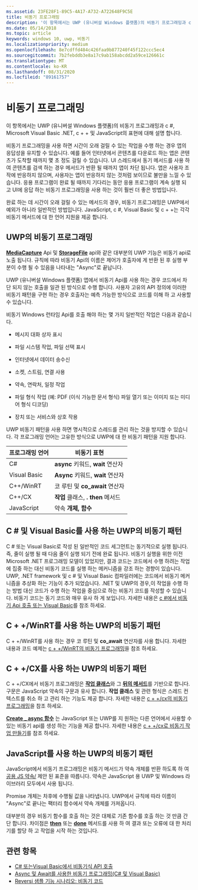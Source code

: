 ```yaml
---
ms.assetid: 23FE28F1-89C5-4A17-A732-A722648F9C5E
title: 비동기 프로그래밍
description: '이 항목에서는 UWP (유니버설 Windows 플랫폼)의 비동기 프로그래밍과 c #, Microsoft Visual Basic .NET, c + + 및 JavaScript의 표현에 대해 설명 합니다.'
ms.date: 05/14/2018
ms.topic: article
keywords: windows 10, uwp, 비동기
ms.localizationpriority: medium
ms.openlocfilehash: 8e7cdffd484c426faa9b877240f45f122ccc5ec4
ms.sourcegitcommit: 7b2febddb3e8a17c9ab158abcdd2a59ce126661c
ms.translationtype: MT
ms.contentlocale: ko-KR
ms.lasthandoff: 08/31/2020
ms.locfileid: "89161757"
---
```

# <a name="asynchronous-programming"></a>비동기 프로그래밍
이 항목에서는 UWP (유니버설 Windows 플랫폼)의 비동기 프로그래밍과 c #, Microsoft Visual Basic .NET, c + + 및 JavaScript의 표현에 대해 설명 합니다.

비동기 프로그래밍을 사용 하면 시간이 오래 걸릴 수 있는 작업을 수행 하는 경우 앱의 응답성을 유지할 수 있습니다. 예를 들어 인터넷에서 콘텐츠를 다운로드 하는 앱은 콘텐츠가 도착할 때까지 몇 초 정도 걸릴 수 있습니다. UI 스레드에서 동기 메서드를 사용 하 여 콘텐츠를 검색 하는 경우 메서드가 반환 될 때까지 앱이 차단 됩니다. 앱은 사용자 조작에 반응하지 않으며, 사용자는 앱이 반응하지 않는 것처럼 보이므로 불만을 느낄 수 있습니다. 응용 프로그램이 완료 될 때까지 기다리는 동안 응용 프로그램이 계속 실행 되 고 UI에 응답 하는 비동기 프로그래밍을 사용 하는 것이 훨씬 더 좋은 방법입니다.

완료 하는 데 시간이 오래 걸릴 수 있는 메서드의 경우, 비동기 프로그래밍은 UWP에서 예외가 아니라 일반적인 방법입니다. JavaScript, c #, Visual Basic 및 c + +는 각각 비동기 메서드에 대 한 언어 지원을 제공 합니다.

## <a name="asynchronous-programming-in-the-uwp"></a>UWP의 비동기 프로그래밍
[**MediaCapture**](/uwp/api/Windows.Media.Capture.MediaCapture) Api 및 [**StorageFile**](/uwp/api/Windows.Storage.StorageFile) api와 같은 대부분의 UWP 기능은 비동기 api로 노출 됩니다. 규칙에 따라 비동기 Api의 이름은 제어가 호출자에 게 반환 된 후 실행 부분이 수행 될 수 있음을 나타내는 "Async"로 끝납니다.

UWP (유니버설 Windows 플랫폼) 앱에서 비동기 Api를 사용 하는 경우 코드에서 차단 되지 않는 호출을 일관 된 방식으로 수행 합니다. 사용자 고유의 API 정의에 이러한 비동기 패턴을 구현 하는 경우 호출자는 예측 가능한 방식으로 코드를 이해 하 고 사용할 수 있습니다.

비동기 Windows 런타임 Api를 호출 해야 하는 몇 가지 일반적인 작업은 다음과 같습니다.

-   메시지 대화 상자 표시

-   파일 시스템 작업, 파일 선택 표시

-   인터넷에서 데이터 송수신

-   소켓, 스트림, 연결 사용

-   약속, 연락처, 일정 작업

-   파일 형식 작업 (예: PDF (이식 가능한 문서 형식) 파일 열기 또는 이미지 또는 미디어 형식 디코딩)

-   장치 또는 서비스와 상호 작용

UWP 비동기 패턴을 사용 하면 명시적으로 스레드를 관리 하는 것을 방지할 수 있습니다. 각 프로그래밍 언어는 고유한 방식으로 UWP에 대 한 비동기 패턴을 지원 합니다.

| 프로그래밍 언어 | 비동기 표현           |
|----------------------|---------------------------------------|
| C#                   | **async** 키워드, **wait** 연산자 |
| Visual Basic         | **Async** 키워드, **wait** 연산자 |
| C++/WinRT            | 코 루틴 및 **co_await** 연산자  |
| C++/CX               | **작업** 클래스, **. then** 메서드      |
| JavaScript           | 약속 **개체, 함수**     |

## <a name="asynchronous-patterns-in-uwp-using-c-and-visual-basic"></a>C # 및 Visual Basic를 사용 하는 UWP의 비동기 패턴
C # 또는 Visual Basic로 작성 된 일반적인 코드 세그먼트는 동기적으로 실행 됩니다. 즉, 줄이 실행 될 때 다음 줄이 실행 되기 전에 완료 됩니다. 비동기 실행을 위한 이전 Microsoft .NET 프로그래밍 모델이 있었지만, 결과 코드는 코드에서 수행 하려는 작업에 집중 하는 대신 비동기 코드를 실행 하는 메커니즘을 강조 하는 경향이 있습니다. UWP, .NET framework 및 c # 및 Visual Basic 컴파일러에는 코드에서 비동기 메커니즘을 추상화 하는 기능이 추가 되었습니다. .NET 및 UWP의 경우,이 작업을 수행 하는 방법 대신 코드가 수행 하는 작업을 중심으로 하는 비동기 코드를 작성할 수 있습니다. 비동기 코드는 동기 코드와 매우 유사 하 게 보입니다. 자세한 내용은 [c #에서 비동기 Api 호출 또는 Visual Basic](call-asynchronous-apis-in-csharp-or-visual-basic.md)를 참조 하세요.

## <a name="asynchronous-patterns-in-uwp-with-cwinrt"></a>C + +/WinRT를 사용 하는 UWP의 비동기 패턴
C + +/WinRT를 사용 하는 경우 코 루틴 및 **co_await** 연산자를 사용 합니다. 자세한 내용과 코드 예제는 [c + +/WinRT의 비동기 프로그래밍](../cpp-and-winrt-apis/concurrency.md)을 참조 하세요.

## <a name="asynchronous-patterns-in-uwp-with-ccx"></a>C + +/CX를 사용 하는 UWP의 비동기 패턴
C + +/CX에서 비동기 프로그래밍은 [**작업 클래스**](/cpp/parallel/concrt/reference/task-class)와 그 [**뒤의 메서드**](/cpp/parallel/concrt/reference/task-class?view=vs-2017)를 기반으로 합니다. 구문은 JavaScript 약속의 구문과 유사 합니다. **작업 클래스** 및 관련 형식은 스레드 컨텍스트를 취소 하 고 관리 하는 기능도 제공 합니다. 자세한 내용은 [c + +/cx의 비동기 프로그래밍](asynchronous-programming-in-cpp-universal-windows-platform-apps.md)을 참조 하세요.

[**Create \_ async 함수**](/cpp/parallel/concrt/reference/concurrency-namespace-functions?view=vs-2017) 는 JavaScript 또는 UWP를 지 원하는 다른 언어에서 사용할 수 있는 비동기 api를 생성 하는 기능을 제공 합니다. 자세한 내용은 [c + +/cx로 비동기 작업 만들기](/cpp/parallel/concrt/creating-asynchronous-operations-in-cpp-for-windows-store-apps)를 참조 하세요.

## <a name="asynchronous-patterns-in-uwp-using-javascript"></a>JavaScript를 사용 하는 UWP의 비동기 패턴
JavaScript에서 비동기 프로그래밍은 비동기 메서드가 약속 개체를 반환 하도록 하 여 [공용 JS 약속/](https://wiki.commonjs.org/wiki/Promises/A) 제안 된 표준을 따릅니다. 약속은 JavaScript 용 UWP 및 Windows 라이브러리 모두에서 사용 됩니다.

Promise 개체는 차후에 수행될 값을 나타냅니다. UWP에서 규칙에 따라 이름이 "Async"로 끝나는 팩터리 함수에서 약속 개체를 가져옵니다.

대부분의 경우 비동기 함수를 호출 하는 것은 대체로 기존 함수를 호출 하는 것 만큼 간단 합니다. 차이점은 [**then**](/previous-versions/windows/apps/br229728(v=win.10)) 또는 [**done**](/previous-versions/windows/apps/hh701079(v=win.10)) 메서드를 사용 하 여 결과 또는 오류에 대 한 처리기를 할당 하 고 작업을 시작 하는 것입니다.

## <a name="related-topics"></a>관련 항목
* [C# 또는Visual Basic에서 비동기식 API 호출](call-asynchronous-apis-in-csharp-or-visual-basic.md)
* [Async 및 Await를 사용한 비동기 프로그래밍(C# 및 Visual Basic)](/previous-versions/visualstudio/visual-studio-2012/hh191443(v=vs.110))
* [Reversi 샘플 기능 시나리오: 비동기 코드](/previous-versions/windows/apps/jj712233(v=win.10))